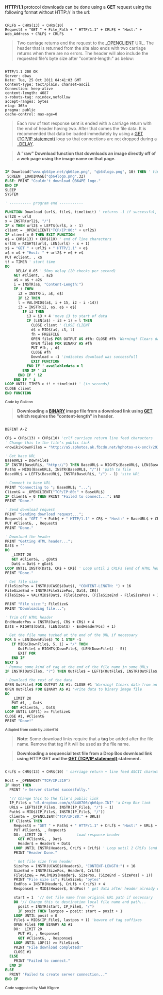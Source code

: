 **HTTP/1.1** protocol downloads can be done using a **GET** request using the following format without HTTP:// in the url:

```text

CRLF$ = CHR$(13) + CHR$(10)
Request$ = "GET " + File_Path + " HTTP/1.1" + CRLF$ + "Host:" + Web_Address + CRLF$ + CRLF$

```

>  Two carriage returns end the request to the [_OPENCLIENT](_OPENCLIENT) URL. The header that is returned from the site also ends with two carriage returns when there are no errors. The header will also include the requested file's byte size after "content-length:" as below:

```text

HTTP/1.1 200 OK
Server: dbws
Date: Tue, 25 Oct 2011 04:41:03 GMT
Content-Type: text/plain; charset=ascii
Connection: keep-alive
content-length: 4087
x-robots-tag: noindex,nofollow
accept-ranges: bytes
etag: 365n
pragma: public
cache-control: max-age=0 

```

>  Each row of text response sent is ended with a carriage return with the end of header having two. After that comes the file data.
>  It is recommended that data be loaded immediately by using a [GET (TCP/IP statement)](GET-(TCP-IP-statement)) loop so that connections are not dropped during a [_DELAY](_DELAY).

>  **A "raw" Download function that downloads an image directly off of a web page using the image name on that page.**

```vb

IF Download("www.qb64pe.net/qb64pe.png", "qb64logo.png", 10) THEN ' timelimit = 10 seconds
 SCREEN _LOADIMAGE("qb64logo.png",32)
ELSE: PRINT "Couldn't download QB64PE logo."
END IF
SLEEP
SYSTEM

' ---------- program end -----------

FUNCTION Download (url$, file$, timelimit) ' returns -1 if successful, 0 if not
url2$ = url$
x = INSTR(url2$, "/")
IF x THEN url2$ = LEFT$(url$, x - 1)
client = _OPENCLIENT("TCP/IP:80:" + url2$)
IF client = 0 THEN EXIT FUNCTION
e$ = CHR$(13) + CHR$(10) ' end of line characters
url3$ = RIGHT$(url$, LEN(url$) - x + 1)
x$ = "GET " + url3$ + " HTTP/1.1" + e$
x$ = x$ + "Host: " + url2$ + e$ + e$
PUT #client, , x$
t! = TIMER ' start time
DO
    _DELAY 0.05 ' 50ms delay (20 checks per second)
    GET #client, , a2$
    a$ = a$ + a2$
    i = INSTR(a$, "Content-Length:")
    IF i THEN
      i2 = INSTR(i, a$, e$)
      IF i2 THEN
      l = VAL(MID$(a$, i + 15, i2 - i -14))
      i3 = INSTR(i2, a$, e$ + e$)
        IF i3 THEN
          i3 = i3 + 4 'move i3 to start of data
          IF (LEN(a$) - i3 + 1) = l THEN
            CLOSE client ' CLOSE CLIENT
            d$ = MID$(a$, i3, l)
            fh = FREEFILE
            OPEN file$ FOR OUTPUT AS #fh: CLOSE #fh 'Warning! Clears data from existing file
            OPEN file$ FOR BINARY AS #fh
            PUT #fh, , d$
            CLOSE #fh
            Download = -1 'indicates download was successfull
            EXIT FUNCTION
          END IF ' availabledata = l
        END IF ' i3
      END IF ' i2
    END IF ' i
LOOP UNTIL TIMER > t! + timelimit ' (in seconds)
CLOSE client
END FUNCTION 

``` 
<sub>Code by Galleon</sub>

> **Downloading a [BINARY](BINARY) image file from a download link using [GET](GET) which requires the "content-length" in header.**

```vb

DEFINT A-Z

CR$ = CHR$(13) + CHR$(10) 'crlf carriage return line feed characters
' Change this to the file's public link
<nowiki>DownFile$ = "http://a5.sphotos.ak.fbcdn.net/hphotos-ak-snc7/293944_10150358253659788_151813304787_8043392_486717139_n.jpg?dl=1"</nowiki>

' Get base URL
BaseURL$ = DownFile$
IF INSTR(BaseURL$, "http://") THEN BaseURL$ = RIGHT$(BaseURL$, LEN(BaseURL$) - 7) 'trim http://
Path$ = MID$(BaseURL$, INSTR(BaseURL$, "/")) 'path to file
BaseURL$ = LEFT$(BaseURL$, INSTR(BaseURL$, "/") - 1) 'site URL

' Connect to base URL
PRINT "Connecting to "; BaseURL$; "...";
Client& = _OPENCLIENT("TCP/IP:80:" + BaseURL$)
IF Client& = 0 THEN PRINT "Failed to connect...": END
PRINT "Done."

' Send download request
PRINT "Sending download request...";
Request$ = "GET " + Path$ + " HTTP/1.1" + CR$ + "Host:" + BaseURL$ + CR$ + CR$
PUT #Client&, , Request$
PRINT "Done."

' Download the header
PRINT "Getting HTML header...";
Dat$ = ""
DO
   _LIMIT 20
   GET #Client&, , gDat$
   Dat$ = Dat$ + gDat$
LOOP UNTIL INSTR(Dat$, CR$ + CR$) ' Loop until 2 CRLFs (end of HTML header) are found
PRINT "Done."

' Get file size
FileSizePos = INSTR(UCASE$(Dat$), "CONTENT-LENGTH: ") + 16
FileSizeEnd = INSTR(FileSizePos, Dat$, CR$)
FileSize& = VAL(MID$(Dat$, FileSizePos, (FileSizeEnd - FileSizePos) + 1))

PRINT "File size:"; FileSize&
PRINT "Downloading file...";

' Trim off HTML header
EndHeaderPos = INSTR(Dat$, CR$ + CR$) + 4
Dat$ = RIGHT$(Dat$, (LEN(Dat$) - EndHeaderPos) + 1)

' Get the file name tucked at the end of the URL if necessary
FOR S = LEN(DownFile$) TO 1 STEP -1
   IF MID$(DownFile$, S, 1) = "/" THEN
      OutFile$ = RIGHT$(DownFile$, (LEN(DownFile$) - S))
      EXIT FOR
   END IF
NEXT S
' Remove some kind of tag at the end of the file name in some URLs
IF INSTR(OutFile$, "?") THEN OutFile$ = LEFT$(OutFile$, INSTR(OutFile$, "?") - 1)

' Download the rest of the data
OPEN OutFile$ FOR OUTPUT AS #1: CLOSE #1 'Warning! Clears data from an existing file
OPEN OutFile$ FOR BINARY AS #1 'write data to binary image file
DO
   _LIMIT 20
   PUT #1, , Dat$
   GET #Client&, , Dat$
LOOP UNTIL LOF(1) >= FileSize&
CLOSE #1, #Client&
PRINT "Done!" 

```
<sub>Adapted from code by Jobert14</sub>

> **Note:** Some download links require that a **tag** be added after the file name. Remove that tag if it will be used as the file name.

> **Downloading a sequencial text file from a Drop Box download link using HTTP GET and the  [GET (TCP/IP statement)](GET-(TCP-IP-statement)) statement.**

```vb

CrLf$ = CHR$(13) + CHR$(10) ' carriage return + line feed ASCII characters

Host = _OPENHOST("TCP/IP:319")
IF Host THEN
  PRINT "> Server started succesfully."

  '// Change this to the file's public link
  IP_File$ = "dl.dropbox.com/u/8440706/qb64pe.INI" 'a Drop Box link
  URL$ = LEFT$(IP_File$, INSTR(IP_File$, "/") - 1)
  Path$ = MID$(IP_File$, INSTR(IP_File$, "/"))
  Client& = _OPENCLIENT("TCP/IP:80:" + URL$)
  IF Client& THEN
    Request$ = "GET " + Path$ + " HTTP/1.1" + CrLf$ + "Host:" + URL$ + CrLf$ + CrLf$
    PUT #Client&, , Request$
    DO: _LIMIT 20 '              load response header
      GET #Client&, , Dat$
      Header$ = Header$ + Dat$
    LOOP UNTIL INSTR(Header$, CrLf$ + CrLf$) ' Loop until 2 CRLFs (end of HTML header) are found
    PRINT "Header Done."

    ' Get file size from header
    SizePos = INSTR(UCASE$(Header$), "CONTENT-LENGTH:") + 16
    SizeEnd = INSTR(SizePos, Header$, CrLf$)
    FileSize& = VAL(MID$(Header$, SizePos, (SizeEnd - SizePos) + 1))
    PRINT "File size is"; FileSize&; "bytes"
    EndPos = INSTR(Header$, CrLf$ + CrLf$) + 4
    Response$ = MID$(Header$, EndPos) ' get data after header already downloaded

    start = 1  '// Get file name from original URL path if necessary
    DO '// Change this to destination local file name and path...
      posit = INSTR(start, IP_File$, "/")
      IF posit THEN lastpos = posit: start = posit + 1
    LOOP UNTIL posit = 0
    File$ = MID$(IP_File$, lastpos + 1) 'beware of tag suffixes
    OPEN File$ FOR BINARY AS #1
    DO: _LIMIT 20
      PUT #1, , Response$
      GET #Client&, , Response$
    LOOP UNTIL LOF(1) >= FileSize&
    PRINT "File download completed!"
    CLOSE #1
  ELSE
    PRINT "Failed to connect."
  END IF
ELSE
  PRINT "Failed to create server connection..."
END IF 

```
<sub>Code suggested by Matt Kilgore</sub>
